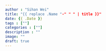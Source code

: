 ```yaml
---
author : "Sihan Wei"
title: "{{ replace .Name "-" " " | title }}"
date: {{ .Date }}
tags : [""]
categories : [""]
description : ""
image: ""
draft: true
---
```


